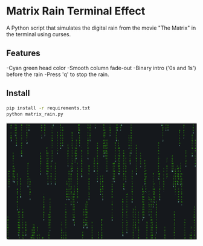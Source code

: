# Matrix Rain Terminal Effect

A Python script that simulates the digital rain from the movie "The Matrix" in the terminal using curses.

## Features
-Cyan green head color
-Smooth column fade-out
-Binary intro ('0s and 1s') before the rain
-Press 'q' to stop the rain. 

## Install
```bash
pip install -r requirements.txt
python matrix_rain.py
```

![Matrix Rain Demo](assets/demo.png)